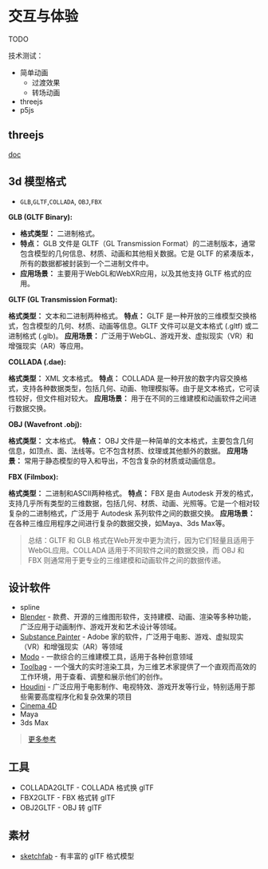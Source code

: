 # 交互与体验

TODO

技术测试：
- 简单动画
  - 过渡效果
  - 转场动画
- threejs
- p5js

## threejs

[doc](https://threejs.org/docs/#manual/en/introduction/Loading-3D-models)

## 3d 模型格式

- `GLB`,`GLTF`,`COLLADA`, `OBJ`,`FBX`

**GLB (GLTF Binary):**

- **格式类型：** 二进制格式。
- **特点：** GLB 文件是 GLTF（GL Transmission Format）的二进制版本，通常包含模型的几何信息、材质、动画和其他相关数据。它是 GLTF 的紧凑版本，所有的数据都被封装到一个二进制文件中。
- **应用场景：** 主要用于WebGL和WebXR应用，以及其他支持 GLTF 格式的应用。

**GLTF (GL Transmission Format):**

**格式类型：** 文本和二进制两种格式。
**特点：** GLTF 是一种开放的三维模型交换格式，包含模型的几何、材质、动画等信息。GLTF 文件可以是文本格式 (.gltf) 或二进制格式 (.glb)。
**应用场景：** 广泛用于WebGL、游戏开发、虚拟现实（VR）和增强现实（AR）等应用。

**COLLADA (.dae):**

**格式类型：** XML 文本格式。
**特点：** COLLADA 是一种开放的数字内容交换格式，支持各种数据类型，包括几何、动画、物理模拟等。由于是文本格式，它可读性较好，但文件相对较大。
**应用场景：** 用于在不同的三维建模和动画软件之间进行数据交换。

**OBJ (Wavefront .obj):**

**格式类型：** 文本格式。
**特点：** OBJ 文件是一种简单的文本格式，主要包含几何信息，如顶点、面、法线等。它不包含材质、纹理或其他额外的数据。
**应用场景：** 常用于静态模型的导入和导出，不包含复杂的材质或动画信息。

**FBX (Filmbox):**

**格式类型：** 二进制和ASCII两种格式。
**特点：** FBX 是由 Autodesk 开发的格式，支持几乎所有类型的三维数据，包括几何、材质、动画、光照等。它是一个相对较复杂的二进制格式，广泛用于 Autodesk 系列软件之间的数据交换。
**应用场景：** 在各种三维应用程序之间进行复杂的数据交换，如Maya、3ds Max等。

> 总结：GLTF 和 GLB 格式在Web开发中更为流行，因为它们轻量且适用于WebGL应用。COLLADA 适用于不同软件之间的数据交换，而 OBJ 和 FBX 则通常用于更专业的三维建模和动画软件之间的数据传递。

## 设计软件

- spline
- [Blender](https://www.blender.org/) - 款费、开源的三维图形软件，支持建模、动画、渲染等多种功能，广泛应用于动画制作、游戏开发和艺术设计等领域。
- [Substance Painter](https://www.adobe.com/products/substance3d-painter.html) - Adobe 家的软件，广泛用于电影、游戏、虚拟现实（VR）和增强现实（AR）等领域
- [Modo](https://www.foundry.com/products/modo) - 一款综合的三维建模工具，适用于各种创意领域
- [Toolbag](https://marmoset.co/toolbag/) - 一个强大的实时渲染工具，为三维艺术家提供了一个直观而高效的工作环境，用于查看、调整和展示他们的创作。
- [Houdini](https://www.sidefx.com/products/houdini/) - 广泛应用于电影制作、电视特效、游戏开发等行业，特别适用于那些需要高度程序化和复杂效果的项目
- [Cinema 4D](https://www.cineversity.com/)
- Maya
- 3ds Max

> [更多参考](https://github.khronos.org/glTF-Project-Explorer/)

## 工具

- COLLADA2GLTF - COLLADA 格式换 glTF
- FBX2GLTF - FBX 格式转 glTF
- OBJ2GLTF - OBJ 转 glTF

## 素材

- [sketchfab](https://sketchfab.com/3d-models?features=downloadable&sort_by=-likeCount) - 有丰富的 glTF 格式模型